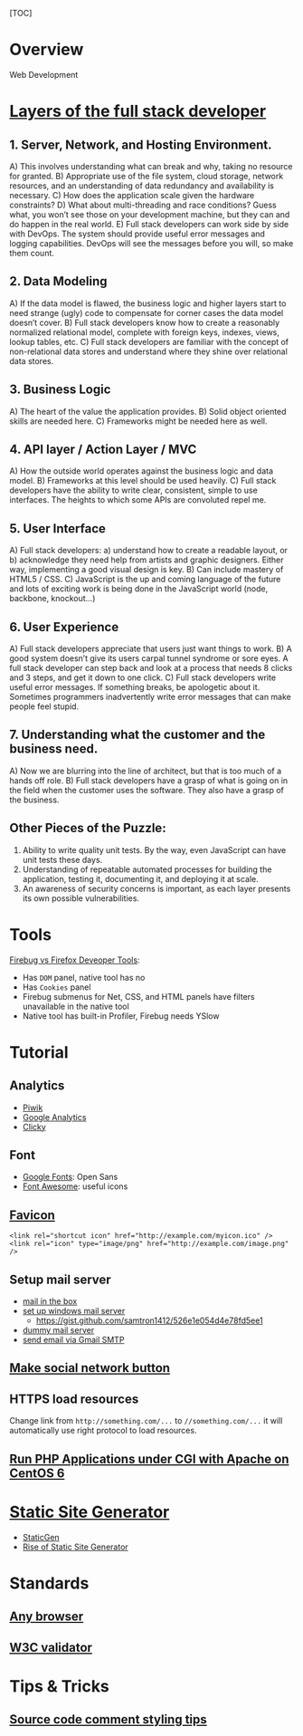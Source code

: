 [TOC]

# Overview
Web Development

# [Layers of the full stack developer](http://www.laurencegellert.com/2012/08/what-is-a-full-stack-developer/)

## 1. Server, Network, and Hosting Environment.
A) This involves understanding what can break and why, taking no resource for granted.
B) Appropriate use of the file system, cloud storage, network resources, and an understanding of data redundancy and availability is necessary.
C) How does the application scale given the hardware constraints?
D) What about multi-threading and race conditions? Guess what, you won’t see those on your development machine, but they can and do happen in the real world.
E) Full stack developers can work side by side with DevOps. The system should provide useful error messages and logging capabilities. DevOps will see the messages before you will, so make them count.

## 2. Data Modeling
A) If the data model is flawed, the business logic and higher layers start to need strange (ugly) code to compensate for corner cases the data model doesn’t cover.
B) Full stack developers know how to create a reasonably normalized relational model, complete with foreign keys, indexes, views, lookup tables, etc.
C) Full stack developers are familiar with the concept of non-relational data stores and understand where they shine over relational data stores.

## 3. Business Logic
A) The heart of the value the application provides.
B) Solid object oriented skills are needed here.
C) Frameworks might be needed here as well.

## 4. API layer / Action Layer / MVC
A) How the outside world operates against the business logic and data model.
B) Frameworks at this level should be used heavily.
C) Full stack developers have the ability to write clear, consistent, simple to use interfaces. The heights to which some APIs are convoluted repel me.

## 5. User Interface
A) Full stack developers: a) understand how to create a readable layout, or b) acknowledge they need help from artists and graphic designers. Either way, implementing a good visual design is key.
B) Can include mastery of HTML5 / CSS.
C) JavaScript is the up and coming language of the future and lots of exciting work is being done in the JavaScript world (node, backbone, knockout…)

## 6. User Experience
A) Full stack developers appreciate that users just want things to work.
B) A good system doesn’t give its users carpal tunnel syndrome or sore eyes. A full stack developer can step back and look at a process that needs 8 clicks and 3 steps, and get it down to one click.
C) Full stack developers write useful error messages. If something breaks, be apologetic about it. Sometimes programmers inadvertently write error messages that can make people feel stupid.

## 7. Understanding what the customer and the business need.
A) Now we are blurring into the line of architect, but that is too much of a hands off role.
B) Full stack developers have a grasp of what is going on in the field when the customer uses the software. They also have a grasp of the business.

## Other Pieces of the Puzzle:
1. Ability to write quality unit tests. By the way, even JavaScript can have unit tests these days.
2. Understanding of repeatable automated processes for building the application, testing it, documenting it, and deploying it at scale.
3. An awareness of security concerns is important, as each layer presents its own possible vulnerabilities.

# Tools
[Firebug vs Firefox Deveoper Tools](http://stackoverflow.com/questions/19180494/what-unique-features-does-firebug-have-that-are-not-built-in-to-firefox):
- Has `DOM` panel, native tool has no
- Has `Cookies` panel
- Firebug submenus for Net, CSS, and HTML panels have filters unavailable in the native tool
- Native tool has built-in Profiler, Firebug needs YSlow

# Tutorial
## Analytics
- [Piwik](https://github.com/piwik/piwik)
- [Google Analytics](https://www.google.com/analytics/)
- [Clicky](https://www.clicky.com)

## Font
- [Google Fonts](https://www.google.com/fonts/): Open Sans
- [Font Awesome](https://github.com/FortAwesome/Font-Awesome): useful icons

## [Favicon](https://en.wikipedia.org/wiki/Favicon)
	<link rel="shortcut icon" href="http://example.com/myicon.ico" />
	<link rel="icon" type="image/png" href="http://example.com/image.png" />

## Setup mail server
- [mail in the box](https://github.com/mail-in-a-box/mailinabox)
- [set up windows mail server](http://inchoo.net/magento/installation-and-configuration-of-local-mail-server-for-windows-hmail-server/)
	+ https://gist.github.com/samtron1412/526e1e054d4e78fd5ee1
- [dummy mail server](https://github.com/Nilhcem/FakeSMTP)
- [send email via Gmail SMTP](http://www.mkyong.com/java/javamail-api-sending-email-via-gmail-smtp-example/)

## [Make social network button](http://blog.hubspot.com/blog/tabid/6307/bid/29544/The-Ultimate-Cheat-Sheet-for-Creating-Social-Media-Buttons.aspx)

## HTTPS load resources
Change link from `http://something.com/...` to `//something.com/...` it will automatically use right protocol to load resources.

## [Run PHP Applications under CGI with Apache on CentOS 6](https://www.linode.com/docs/websites/apache/run-php-applications-under-cgi-with-apache-on-centos-6)

# [Static Site Generator](https://staticsitegenerators.net/)
- [StaticGen](https://www.staticgen.com/)
- [Rise of Static Site Generator](https://justinmayer.com/talks/static-site-generators/#/)

# Standards
## [Any browser](http://www.anybrowser.org/campaign/)

## [W3C validator](https://validator.w3.org/)

# Tips & Tricks
## [Source code comment styling tips](http://www.hongkiat.com/blog/source-code-comment-styling-tips/)
